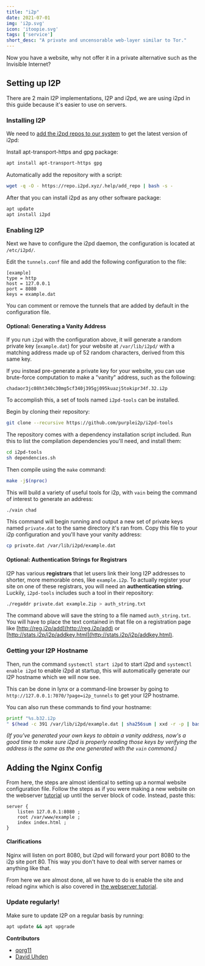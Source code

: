 ```yaml
---
title: "i2p"
date: 2021-07-01
img: 'i2p.svg'
icon: 'itoopie.svg'
tags: ['service']
short_desc: "A private and uncensorable web-layer similar to Tor."
---
```


Now you have a website, why not offer it in a private alternative such as the Invisible Internet?

## Setting up I2P

There are 2 main I2P implementations, I2P and i2pd, we are using i2pd in this guide because it's easier to use on servers.

### Installing I2P

We need to [add the i2pd repos to our system](https://repo.i2pd.xyz/) to get the latest version of i2pd:

Install apt-transport-https and gpg package:

```sh
apt install apt-transport-https gpg
```

Automatically add the repository with a script:

```sh
wget -q -O - https://repo.i2pd.xyz/.help/add_repo | bash -s -
```

After that you can install i2pd as any other software package:

```sh
apt update
apt install i2pd
```

### Enabling I2P

Next we have to configure the i2pd daemon, the configuration is located at `/etc/i2pd/`.

Edit the `tunnels.conf` file and add the following configuration to the file:

```systemd
[example]
type = http
host = 127.0.0.1
port = 8080
keys = example.dat
```

You can comment or remove the tunnels that are added by default in the configuration file.

#### Optional: Generating a Vanity Address

If you run `i2pd` with the configuration above, it will generate a random private key (`example.dat`) for your website at `/var/lib/i2pd/` with a matching address made up of 52 random characters, derived from this same key.

If you instead pre-generate a private key for your website, you can use brute-force computation to make a "vanity" address, such as the following:
```
chadaor3jc08ht340c30mg5cf340j395gj095kuazj5tokipr34f.32.i2p
```

To accomplish this, a set of tools named `i2pd-tools` can be installed.

Begin by cloning their repository:
```sh
git clone --recursive https://github.com/purplei2p/i2pd-tools
```

The repository comes with a dependency installation script included. Run this to list the compilation dependencies you'll need, and install them:
```sh
cd i2pd-tools
sh dependencies.sh
```

Then compile using the `make` command:
```sh
make -j$(nproc)
```

This will build a variety of useful tools for i2p, with `vain` being the command of interest to generate an address:
```sh
./vain chad
```
This command will begin running and output a new set of private keys named `private.dat` to the same directory it's ran from. Copy this file to your i2p configuration and you'll have your vanity address:

```sh
cp private.dat /var/lib/i2pd/example.dat
```

#### Optional: Authentication Strings for Registrars

I2P has various **registrars** that let users link their long I2P addresses to shorter, more memorable ones, like `example.i2p`. To actually register your site on one of these registrars, you will need an **authentication string.** Luckily, `i2pd-tools` includes such a tool in their repository:

```sh
./regaddr private.dat example.2ip > auth_string.txt
```

The command above will save the string to a file named `auth_string.txt`. You will have to place the text contained in that file on a registration page like [http://reg.i2p/add](http://reg.i2p/add) or [http://stats.i2p/i2p/addkey.html](http://stats.i2p/i2p/addkey.html).

### Getting your I2P Hostname

Then, run the command `systemctl start i2pd` to start i2pd and `systemctl enable i2pd` to enable i2pd at startup, this will automatically generate our I2P hostname which we will now see.

This can be done in lynx or a command-line browser by going to `http://127.0.0.1:7070/?page=i2p_tunnels` to get your I2P hostname.

You can also run these commands to find your hostname:

```sh
printf "%s.b32.i2p
" $(head -c 391 /var/lib/i2pd/example.dat | sha256sum | xxd -r -p | base32 | sed s/=//g | tr A-Z a-z)
```

*(If you've generated your own keys to obtain a vanity address, now's a good time to make sure i2pd is properly reading those keys by verifying the address is the same as the one generated with the `vain` command.)*

## Adding the Nginx Config

From here, the steps are almost identical to setting up a normal website configuration file. Follow the steps as if you were making a new website on the webserver [tutorial](/basic/nginx) up until the server block of code. Instead, paste this:

```nginx
server {
	listen 127.0.0.1:8080 ;
	root /var/www/example ;
	index index.html ;
}
```

#### Clarifications

Nginx will listen on port 8080, but i2pd will forward your port 8080 to the i2p site port 80. This way you don't have to deal with server names or anything like that.

From here we are almost done, all we have to do is enable the site and reload nginx which is also covered in [the webserver tutorial](nginx.html#enable).

### Update regularly!

Make sure to update I2P on a regular basis by running:

```sh
apt update && apt upgrade
```

**Contributors** 
- [qorg11](https://qorg11.net)
- [David Uhden](https://github.com/daviduhden)
